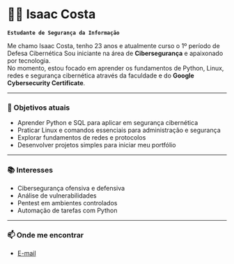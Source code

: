 # 👨‍💻 Isaac Costa

**`Estudante de Segurança da Informação`**

Me chamo Isaac Costa, tenho 23 anos e atualmente curso o 1º período de Defesa Cibernética 
Sou iniciante na área de **Cibersegurança** e apaixonado por tecnologia.  
No momento, estou focado em aprender os fundamentos de Python, Linux, redes e segurança cibernética através da faculdade e do **Google Cybersecurity Certificate**.  

---

### 🚀 Objetivos atuais

- Aprender Python e SQL para aplicar em segurança cibernética  
- Praticar Linux e comandos essenciais para administração e segurança  
- Explorar fundamentos de redes e protocolos  
- Desenvolver projetos simples para iniciar meu portfólio  

---

### 📚 Interesses

- Cibersegurança ofensiva e defensiva  
- Análise de vulnerabilidades  
- Pentest em ambientes controlados  
- Automação de tarefas com Python  

---

### 📫 Onde me encontrar 
- [E-mail](mailto:ic2026cds@gmail.com)  
